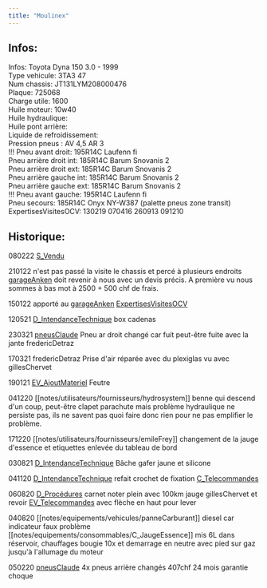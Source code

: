 ```yaml
---
title: "Moulinex"
---
```


## Infos:
Infos: Toyota Dyna 150 3.0 - 1999\
Type vehicule: 3TA3 47\
Num chassis: JT131LYM208000476\
Plaque: 725068\
Charge utile: 1600\
Huile moteur: 10w40\
Huile hydraulique:\
Huile pont arrière:\
Liquide de refroidissement:\
Pression pneus : AV 4,5 AR 3\
!!! Pneu avant droit: 195R14C Laufenn fi\
Pneu arrière droit int: 185R14C Barum Snovanis 2\
Pneu arrière droit ext: 185R14C Barum Snovanis 2\
Pneu arrière gauche int: 185R14C Barum Snovanis 2\
Pneu arrière gauche ext: 185R14C Barum Snovanis 2\
!!! Pneu avant gauche: 195R14C Laufenn fi\
Pneu secours: 185R14C Onyx NY-W387 (palette pneus zone transit)\
ExpertisesVisitesOCV: 130219 070416 260913 091210

## Historique:
080222 [S_Vendu](notes/statut/S_Vendu.md)

210122 n'est pas passé la visite le chassis et percé à plusieurs endroits [garageAnken](notes/equipements/vehicules/garageAnken.md) doit revenir à nous avec un devis précis. A première vu nous sommes à bas mot à 2500 + 500 chf de frais.

150122 apporté au [garageAnken](notes/equipements/vehicules/garageAnken.md) [ExpertisesVisitesOCV](notes/equipements/vehicules/ExpertisesVisitesOCV.md) 

120521 [D_IntendanceTechnique](notes/departements/D_IntendanceTechnique.md) box cadenas 

230321 [pneusClaude](notes/equipements/vehicules/pneusClaude.md) Pneu ar droit changé car fuit peut-être fuite avec la jante fredericDetraz

170321 fredericDetraz Prise d'air réparée avec du plexiglas vu avec gillesChervet

190121 [EV_AjoutMateriel](notes/equipements/vehicules/EV_AjoutMateriel.md) Feutre

041220 [[notes/utilisateurs/fournisseurs/hydrosystem]] benne qui descend d'un coup, peut-être clapet parachute mais problème hydraulique ne persiste pas, ils ne savent pas quoi faire donc rien pour ne pas emplifier le problème.

171220 [[notes/utilisateurs/fournisseurs/emileFrey]] changement de la jauge d'essence et etiquettes enlevée du tableau de bord

030821 [D_IntendanceTechnique](notes/departements/D_IntendanceTechnique.md) Bâche gafer jaune et silicone

041120 [D_IntendanceTechnique](notes/departements/D_IntendanceTechnique.md) refait crochet de fixation [C_Telecommandes](notes/equipements/consommables/C_Telecommandes.md)

060820 [D_Procédures](notes/departements/D_Procédures.md) carnet noter plein avec 100km jauge gillesChervet et revoir [EV_Telecommandes](notes/equipements/vehicules/EV_Telecommandes.md) avec flèche en haut pour lever

040820 [[notes/equipements/vehicules/panneCarburant]] diesel car indicateur faux problème [[notes/equipements/consommables/C_JaugeEssence]] mis 6L dans réservoir, chauffages bougie 10x et demarrage en neutre avec pied sur gaz jusqu'à l'allumage du moteur 

050220 [pneusClaude](notes/equipements/vehicules/pneusClaude.md) 4x pneus arrière changés 407chf 24 mois garantie choque



